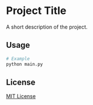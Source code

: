 # Project Title

A short description of the project.

## Usage

```bash
# Example
python main.py
```

## License

[MIT License](LICENSE)
